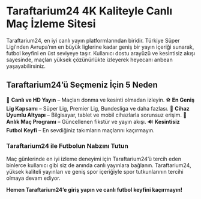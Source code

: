 # Taraftarium24 4K Kaliteyle Canlı Maç İzleme Sitesi

Taraftarium24, en iyi canlı yayın platformlarından biridir. Türkiye Süper Ligi’nden Avrupa’nın en büyük liglerine kadar geniş bir yayın içeriği sunarak, futbol keyfini en üst seviyeye taşır. Kullanıcı dostu arayüzü ve kesintisiz akışı sayesinde, maçları yüksek çözünürlükte izleyerek heyecanı anbean yaşayabilirsiniz.

## Taraftarium24’ü Seçmeniz İçin 5 Neden
🎥 **Canlı ve HD Yayın** – Maçları donma ve kesinti olmadan izleyin.
⚽ **En Geniş Lig Kapsamı** – Süper Lig, Premier Lig, Bundesliga ve daha fazlası.
📲 **Cihaz Uyumlu Altyapı** – Bilgisayar, tablet ve mobil cihazlarla sorunsuz erişim.
📅 **Anlık Maç Programı** – Güncellenen fikstür ve yayın akışı.
🔊 **Kesintisiz Futbol Keyfi** – En sevdiğiniz takımların maçlarını kaçırmayın.

### Taraftarium24 ile Futbolun Nabzını Tutun
Maç günlerinde en iyi izleme deneyimi için Taraftarium24’ü tercih eden binlerce kullanıcı gibi siz de anında canlı yayınlara bağlanın. Taraftarium24, yüksek kaliteli yayınları ve geniş spor içeriğiyle spor tutkunlarının tercihi olmaya devam ediyor.

**Hemen Taraftarium24’e giriş yapın ve canlı futbol keyfini kaçırmayın!**

